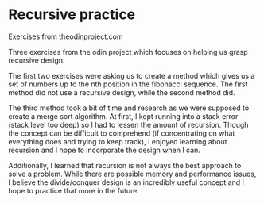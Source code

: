 # Recursive practice

Exercises from theodinproject.com

Three exercises from the odin project which focuses on helping us grasp recursive design. 

The first two exercises were asking us to create a method which gives us a set of numbers up to the nth position in the fibonacci sequence. The first method did not use a recursive design, while the second method did.

The third method took a bit of time and research as we were supposed to create a merge sort algorithm. At first, I kept running into a stack error (stack level too deep) so I had to lessen the amount of recursion. Though the concept can be difficult to comprehend (if concentrating on what everything does and trying to keep track), I enjoyed learning about recursion and I hope to incorporate the design when I can. 

Additionally, I learned that recursion is not always the best approach to solve a problem. While there are possible memory and performance issues, I believe the divide/conquer design is an incredibly useful concept and I hope to practice that more in the future.